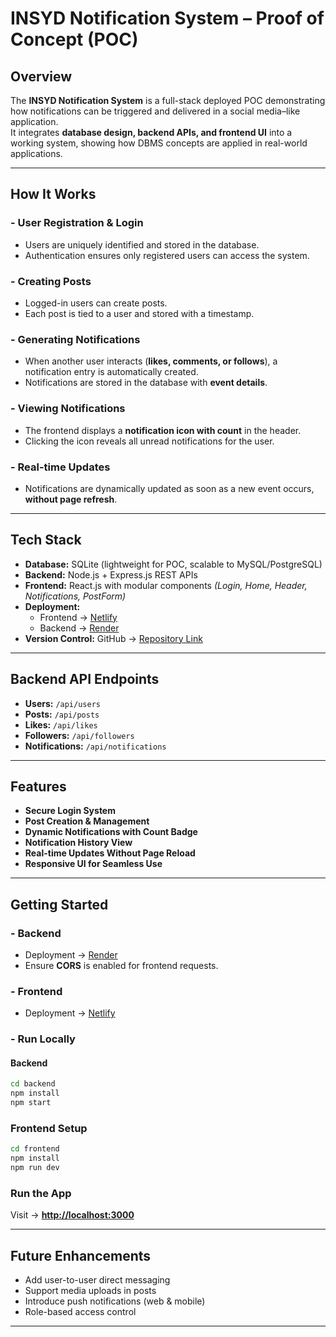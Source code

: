 # INSYD Notification System – Proof of Concept (POC)

## Overview
The **INSYD Notification System** is a full-stack deployed POC demonstrating how notifications can be triggered and delivered in a social media–like application.  
It integrates **database design, backend APIs, and frontend UI** into a working system, showing how DBMS concepts are applied in real-world applications.

---

## How It Works

### - User Registration & Login
- Users are uniquely identified and stored in the database.  
- Authentication ensures only registered users can access the system.  

### - Creating Posts
- Logged-in users can create posts.  
- Each post is tied to a user and stored with a timestamp.  

### - Generating Notifications
- When another user interacts (**likes, comments, or follows**), a notification entry is automatically created.  
- Notifications are stored in the database with **event details**.  

### - Viewing Notifications
- The frontend displays a **notification icon with count** in the header.  
- Clicking the icon reveals all unread notifications for the user.  

### - Real-time Updates
- Notifications are dynamically updated as soon as a new event occurs, **without page refresh**.  

---

## Tech Stack

- **Database:** SQLite (lightweight for POC, scalable to MySQL/PostgreSQL)  
- **Backend:** Node.js + Express.js REST APIs  
- **Frontend:** React.js with modular components *(Login, Home, Header, Notifications, PostForm)*  
- **Deployment:**  
  - Frontend → [Netlify](https://68b2f4d52fd3df6ff8d14960--insyd-notification-system.netlify.app/login)  
  - Backend → [Render](https://insyd-notification-system-0rnr.onrender.com/api/users)  
- **Version Control:** GitHub → [Repository Link](https://github.com/divyalakshmi519/insyd-notification-system)  

---

## Backend API Endpoints

- **Users:** `/api/users`  
- **Posts:** `/api/posts`  
- **Likes:** `/api/likes`  
- **Followers:** `/api/followers`  
- **Notifications:** `/api/notifications`  

---

## Features

- **Secure Login System**  
- **Post Creation & Management**  
- **Dynamic Notifications with Count Badge**  
- **Notification History View**  
- **Real-time Updates Without Page Reload**  
- **Responsive UI for Seamless Use**  

---

## Getting Started

### - Backend
- Deployment → [Render](https://insyd-notification-system-0rnr.onrender.com/api/users)  
- Ensure **CORS** is enabled for frontend requests.  

### - Frontend
- Deployment → [Netlify](https://68b2f4d52fd3df6ff8d14960--insyd-notification-system.netlify.app/login)  

### - Run Locally

#### Backend
```bash
cd backend
npm install
npm start

```

### Frontend Setup

```bash
cd frontend
npm install
npm run dev
```

### Run the App

Visit → **[http://localhost:3000](http://localhost:3000)**

---

## Future Enhancements

* Add user-to-user direct messaging
* Support media uploads in posts
* Introduce push notifications (web & mobile)
* Role-based access control

---

